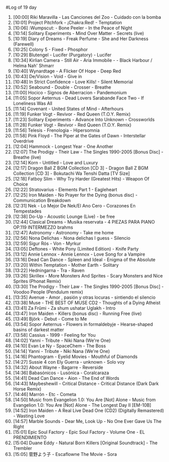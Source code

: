 #Log of 19 day

1. [00:00] Riki Maravilla - Las Canciones del Zoo - Cuidado con la bomba
1. [10:01] Project Pitchfork - ¡Chakra:Red! - Temptation
1. [10:06] :Wumpscut: - Bone Peeler - In the Peace of Night
1. [10:14] Solitary Experiments - Mind Over Matter - Secrets (live)
1. [10:19] Diary of Dreams - Freak Perfume - She and Her Darkness (Farewell)
1. [10:25] Colony 5 - Fixed - Phosphor
1. [10:29] Blutengel - Lucifer (Purgatory) - Lucifer
1. [10:34] Kirlian Camera - Still Air - Aria Immobile - - Black Harbour / Helma Nah' Shmarr
1. [10:40] Wynardtage - A Flicker Of Hope - Deep Red
1. [10:43] De/Vision - Void - Give in
1. [10:48] In Strict Confidence - Love Kills! - Silent Memorial
1. [10:52] Seabound - Double - Crosser - Breathe
1. [11:00] Hocico - Signos de Aberracion - Pandemonium
1. [11:05] Sopor Aeternus - Dead Lovers Sarabande Face Two - If Loneliness Was All
1. [11:14] Covenant - United States of Mind - Afterhours
1. [11:19] Funker Vogt - Revivor - Red Queen (T.O.Y. Remix)
1. [11:23] Solitary Experiments - Advance Into Unknown - Crossworlds
1. [11:28] Funker Vogt - Revivor - Red Queen (T.O.Y. Remix)
1. [11:56] Telesis - Frenologia - Hipersomnia
1. [11:58] Pink Floyd - The Piper at the Gates of Dawn - Interstellar Overdrive
1. [12:04] Hammock - Longest Year - One Another
1. [12:07] The Prodigy - Their Law - The Singles 1990-2005 [Bonus Disc] - Breathe (live)
1. [12:14] Korn - Untitled - Love and Luxury
1. [12:17] Dragon Ball Z BGM Collection [CD 3] - Dragon Ball Z BGM Collection [CD 3] - Bokutachi Wa Tenshi Datta [TV Size]
1. [12:18] Fatboy Slim - Why Try Harder (Greatest Hits) - Weapon Of Choice
1. [12:22] Stratovarius - Elements Part 1 - Eagleheart
1. [12:25] Iron Maiden - No Prayer for the Dying (bonus disc) - Communication Breakdown
1. [12:31] Nek - Lo Mejor De Nek/El Ano Cero - Corazones En Tempestades
1. [12:38] Do-Up - Acoustic Lounge (Live) - be free
1. [12:44] Clasical Dreams - Musika reservata - 4 PIEZAS PARA PIANO OP.119 INTERMEZZO brahms
1. [12:47] Astronomy - Astronomy - Take me home
1. [12:56] Nona Delichas - Nona delichas I guess - Silencio
1. [12:59] Sigur Rós - Von - Myrkur
1. [13:05] Deftones - White Pony (Limited Edition) - Knife Party
1. [13:12] Annie Lennox - Annie Lennox - Love Song for a Vampire
1. [13:16] Dead Can Dance - Spleen and Ideal - Enigma of the Absolute
1. [13:20] Within Temptation - Mother Earth - Solitary
1. [13:22] Hedningarna - Tra - Raven
1. [13:26] Skrillex - More Monsters And Sprites - Scary Monsters and Nice Sprites (Phonat Remix)
1. [13:30] The Prodigy - Their Law - The Singles 1990-2005 [Bonus Disc] - Voodoo People (Pendulum remix)
1. [13:35] Avenue - Amor , pasión y otras locuras - sintiendo el silencio
1. [13:38] Muse - THE BEST OF MUSE CD2 - Thoughts of a Dying Atheist
1. [13:41] Za Frûmi - Za shum ushatar Uglakh - Intro
1. [13:47] Iron Maiden - Killers (bonus disc) - Running Free (live)
1. [13:49] Björk - Debut - Come to Me
1. [13:54] Sopor Aeternus - Flowers in formaldebyje - Hearse-shaped basins of darkest matter
1. [13:58] Cassius - 1999 - Feeling for You
1. [14:02] Yanni - Tribute - Niki Nana (We're One)
1. [14:10] Evan Le Ny - SpaceChem - The Boss
1. [14:14] Yanni - Tribute - Niki Nana (We're One)
1. [14:16] Phantogram - Eyelid Movies - Mouthful of Diamonds
1. [14:27] Sussie 4 con Ely Guerra - unknown - Solo voy
1. [14:32] About Wayne - Bagarre - Reverside
1. [14:36] Babasónicos - Lusónica - Coralcaraza
1. [14:41] Dead Can Dance - Aion - The End of Words
1. [14:43] Maybeshewill - Critical Distance - Critical Distance (Dark Dark Horse Remix)
1. [14:46] Marrón - Etc - Cometa
1. [14:50] Music from Evangelion 1.0: You Are [Not] Alone - Music from Evangelion 1.0: You Are [Not] Alone - The Longest Day II [EM-10B]
1. [14:52] Iron Maiden - A Real Live Dead One (CD2) (Digitally Remastered) - Wasting Love
1. [14:57] Marble Sounds - Dear Me, Look Up - No One Ever Gave Us The Right
1. [15:01] Epic Soul Factory - Epic Soul Factory - Volume One - EL PRENDIMIENTO
1. [15:04] Duane Eddy - Natural Born Killers [Original Soundtrack] - The Trembler
1. [15:05] 菅野よう子 - Escaflowne The Movie - Sora
